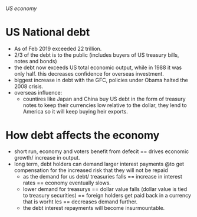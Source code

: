 ###### US economy

# US National debt
- As of Feb 2019 exceeded 22 trillion. 
- 2/3 of the debt is to the public (includes buyers of US treasury bills, notes and bonds)
- the debt now exceeds US total economic output, while in 1988 it was only half. this decreases confidence for overseas investment. 
- biggest increase in debt with the GFC, policies under Obama halted the 2008 crisis. 
- overseas influence:
    + countires like Japan and China buy US debt in the form of treasury notes to keep their currencies low relative to the dollar, they lend to America so it will keep buying heir exports. 

# How debt affects the economy
- short run, economy and voters benefit from defecit == drives economic growth/ increase in output. 
- long term, debt holders can demand larger interest payments @to get compensation for the increased risk that they will not be repaid
    + as the demand for us debt/ treasuries falls == increase in interest rates == economy eventually slows.
    + lower demand for treasurys == dollar value falls (dollar value is tied to treasury securities) == foreign holders get paid back in a currency that is worht les == decreases demand further.
    + the debt interest repayments will become insurmountable. 